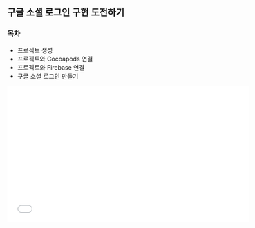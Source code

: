 ## 구글 소셜 로그인 구현 도전하기 

### 목차
+ 프로젝트 생성
+ 프로젝트와 Cocoapods 연결
+ 프로젝트와 Firebase 연결
+ 구글 소셜 로그인 만들기

<iframe width="560" height="315" src="![화면 기록 2024-10-01 오후 6 58 56](https://github.com/user-attachments/assets/b8c1eea9-25f4-4b5e-9703-aef989d13219)" frameborder="0" allowfullscreen></iframe>












   



